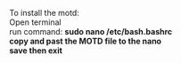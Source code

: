 To install the motd: </br>
Open terminal </br>
run command: <b>sudo nano /etc/bash.bashrc<b></br>
copy and past the MOTD file to the nano</br>
save then exit</br>
